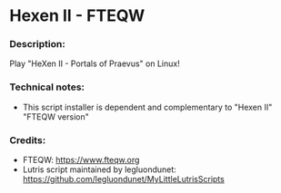 # Hexen II - FTEQW
### Description:
Play "HeXen II - Portals of Praevus" on Linux!
### Technical notes:
- This script installer is dependent and complementary to "Hexen II" "FTEQW version"
### Credits:
- FTEQW: https://www.fteqw.org
- Lutris script maintained by legluondunet: https://github.com/legluondunet/MyLittleLutrisScripts
